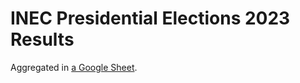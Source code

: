 # INEC Presidential Elections 2023 Results

Aggregated in [a Google Sheet](https://docs.google.com/spreadsheets/d/1YOFqQ-DYZR7xYuNSGhwkmqbT8_6pKqL9Ty1-eU47ZYw/edit#gid=0).